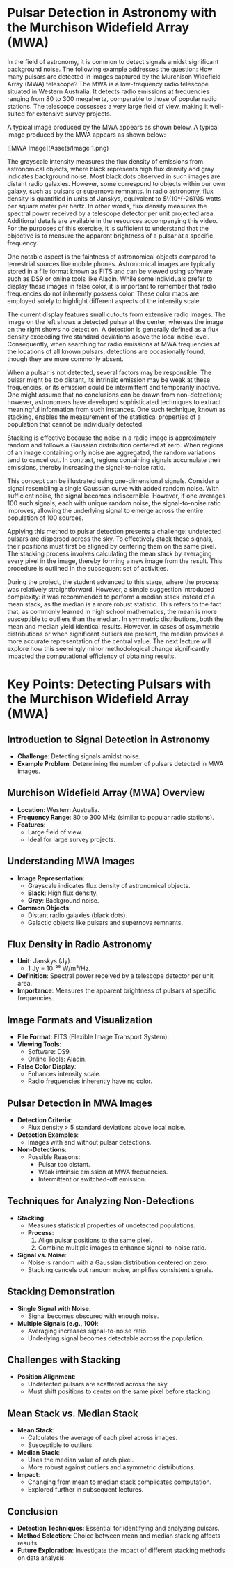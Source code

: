 # Pulsar Detection in Astronomy with the Murchison Widefield Array (MWA)

In the field of astronomy, it is common to detect signals amidst significant background noise. The following example addresses the question: How many pulsars are detected in images captured by the Murchison Widefield Array (MWA) telescope? The MWA is a low-frequency radio telescope situated in Western Australia. It detects radio emissions at frequencies ranging from 80 to 300 megahertz, comparable to those of popular radio stations. The telescope possesses a very large field of view, making it well-suited for extensive survey projects.

A typical image produced by the MWA appears as shown below.
A typical image produced by the MWA appears as shown below:

![MWA Image](Assets/Image 1.png)



The grayscale intensity measures the flux density of emissions from astronomical objects, where black represents high flux density and gray indicates background noise. Most black dots observed in such images are distant radio galaxies. However, some correspond to objects within our own galaxy, such as pulsars or supernova remnants. In radio astronomy, flux density is quantified in units of Janskys, equivalent to $\(10^{-26}\)$ watts per square meter per hertz. In other words, flux density measures the spectral power received by a telescope detector per unit projected area. Additional details are available in the resources accompanying this video. For the purposes of this exercise, it is sufficient to understand that the objective is to measure the apparent brightness of a pulsar at a specific frequency.

One notable aspect is the faintness of astronomical objects compared to terrestrial sources like mobile phones. Astronomical images are typically stored in a file format known as FITS and can be viewed using software such as DS9 or online tools like Aladin. While some individuals prefer to display these images in false color, it is important to remember that radio frequencies do not inherently possess color. These color maps are employed solely to highlight different aspects of the intensity scale.

The current display features small cutouts from extensive radio images. The image on the left shows a detected pulsar at the center, whereas the image on the right shows no detection. A detection is generally defined as a flux density exceeding five standard deviations above the local noise level. Consequently, when searching for radio emissions at MWA frequencies at the locations of all known pulsars, detections are occasionally found, though they are more commonly absent.

When a pulsar is not detected, several factors may be responsible. The pulsar might be too distant, its intrinsic emission may be weak at these frequencies, or its emission could be intermittent and temporarily inactive. One might assume that no conclusions can be drawn from non-detections; however, astronomers have developed sophisticated techniques to extract meaningful information from such instances. One such technique, known as stacking, enables the measurement of the statistical properties of a population that cannot be individually detected.

Stacking is effective because the noise in a radio image is approximately random and follows a Gaussian distribution centered at zero. When regions of an image containing only noise are aggregated, the random variations tend to cancel out. In contrast, regions containing signals accumulate their emissions, thereby increasing the signal-to-noise ratio.

This concept can be illustrated using one-dimensional signals. Consider a signal resembling a single Gaussian curve with added random noise. With sufficient noise, the signal becomes indiscernible. However, if one averages 100 such signals, each with unique random noise, the signal-to-noise ratio improves, allowing the underlying signal to emerge across the entire population of 100 sources.

Applying this method to pulsar detection presents a challenge: undetected pulsars are dispersed across the sky. To effectively stack these signals, their positions must first be aligned by centering them on the same pixel. The stacking process involves calculating the mean stack by averaging every pixel in the image, thereby forming a new image from the result. This procedure is outlined in the subsequent set of activities.

During the project, the student advanced to this stage, where the process was relatively straightforward. However, a simple suggestion introduced complexity: it was recommended to perform a median stack instead of a mean stack, as the median is a more robust statistic. This refers to the fact that, as commonly learned in high school mathematics, the mean is more susceptible to outliers than the median. In symmetric distributions, both the mean and median yield identical results. However, in cases of asymmetric distributions or when significant outliers are present, the median provides a more accurate representation of the central value. The next lecture will explore how this seemingly minor methodological change significantly impacted the computational efficiency of obtaining results.


# Key Points: Detecting Pulsars with the Murchison Widefield Array (MWA)

## Introduction to Signal Detection in Astronomy
- **Challenge**: Detecting signals amidst noise.
- **Example Problem**: Determining the number of pulsars detected in MWA images.

## Murchison Widefield Array (MWA) Overview
- **Location**: Western Australia.
- **Frequency Range**: 80 to 300 MHz (similar to popular radio stations).
- **Features**:
  - Large field of view.
  - Ideal for large survey projects.

## Understanding MWA Images
- **Image Representation**:
  - Grayscale indicates flux density of astronomical objects.
  - **Black**: High flux density.
  - **Gray**: Background noise.
- **Common Objects**:
  - Distant radio galaxies (black dots).
  - Galactic objects like pulsars and supernova remnants.

## Flux Density in Radio Astronomy
- **Unit**: Janskys (Jy).
  - 1 Jy = 10⁻²⁶ W/m²/Hz.
- **Definition**: Spectral power received by a telescope detector per unit area.
- **Importance**: Measures the apparent brightness of pulsars at specific frequencies.

## Image Formats and Visualization
- **File Format**: FITS (Flexible Image Transport System).
- **Viewing Tools**:
  - Software: DS9.
  - Online Tools: Aladin.
- **False Color Display**:
  - Enhances intensity scale.
  - Radio frequencies inherently have no color.

## Pulsar Detection in MWA Images
- **Detection Criteria**:
  - Flux density > 5 standard deviations above local noise.
- **Detection Examples**:
  - Images with and without pulsar detections.
- **Non-Detections**:
  - Possible Reasons:
    - Pulsar too distant.
    - Weak intrinsic emission at MWA frequencies.
    - Intermittent or switched-off emission.

## Techniques for Analyzing Non-Detections
- **Stacking**:
  - Measures statistical properties of undetected populations.
  - **Process**:
    1. Align pulsar positions to the same pixel.
    2. Combine multiple images to enhance signal-to-noise ratio.
- **Signal vs. Noise**:
  - Noise is random with a Gaussian distribution centered on zero.
  - Stacking cancels out random noise, amplifies consistent signals.

## Stacking Demonstration
- **Single Signal with Noise**:
  - Signal becomes obscured with enough noise.
- **Multiple Signals (e.g., 100)**:
  - Averaging increases signal-to-noise ratio.
  - Underlying signal becomes detectable across the population.

## Challenges with Stacking
- **Position Alignment**:
  - Undetected pulsars are scattered across the sky.
  - Must shift positions to center on the same pixel before stacking.

## Mean Stack vs. Median Stack
- **Mean Stack**:
  - Calculates the average of each pixel across images.
  - Susceptible to outliers.
- **Median Stack**:
  - Uses the median value of each pixel.
  - More robust against outliers and asymmetric distributions.
- **Impact**:
  - Changing from mean to median stack complicates computation.
  - Explored further in subsequent lectures.

## Conclusion
- **Detection Techniques**: Essential for identifying and analyzing pulsars.
- **Method Selection**: Choice between mean and median stacking affects results.
- **Future Exploration**: Investigate the impact of different stacking methods on data analysis.




